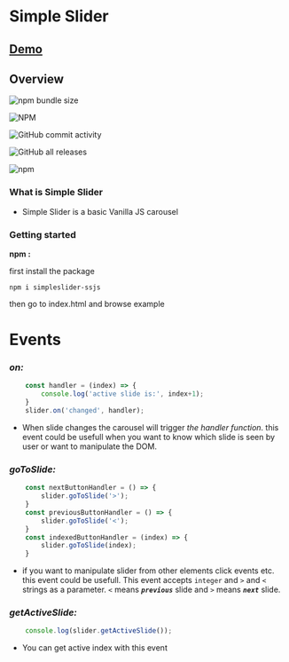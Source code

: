 # Simple Slider
## [Demo](https://bb7hn.github.io/SimpleSlider/)
## Overview
![npm bundle size](https://img.shields.io/bundlephobia/min/simpleslider-ssjs?style=plastic&label=Minified%20Size:)

![NPM](https://img.shields.io/npm/l/simpleslider-ssjs?style=plastic&label=License:)

![GitHub commit activity](https://img.shields.io/github/commit-activity/m/bb7hn/SimpleSlider?label=Total%20Commits:)

![GitHub all releases](https://img.shields.io/github/downloads/bb7hn/simpleSlider/total?style=plastic&color=lightgreen&label=Total%20Downloads%20(GitHub):)

![npm](https://img.shields.io/npm/dw/simpleslider-ssjs?style=plastic&color=lightgreen&label=Total%20Downloads%20(npm))
### What is Simple Slider
- Simple Slider is a basic Vanilla JS carousel
### Getting started
**npm :**

first install the package
```
npm i simpleslider-ssjs
```
then go to index.html and browse example

# Events
### ***on:***
```javascript
    const handler = (index) => { 
        console.log('active slide is:', index+1); 
    }
    slider.on('changed', handler);
```
- When slide changes the carousel will trigger *the handler function*. this event could be usefull when you want to know which slide is seen by user or want to manipulate the DOM. 

### ***goToSlide:***
```javascript
    const nextButtonHandler = () => { 
        slider.goToSlide('>');
    }
    const previousButtonHandler = () => { 
        slider.goToSlide('<');
    }
    const indexedButtonHandler = (index) => { 
        slider.goToSlide(index);
    }
```
- if you want to manipulate slider from other elements click events etc. this event could be usefull. This event accepts `integer` and `>` and `<` strings as a parameter.
`<` means ***`previous`*** slide and `>` means ***`next`*** slide.

### ***getActiveSlide:***
```javascript
    console.log(slider.getActiveSlide());
```
- You can get active index with this event